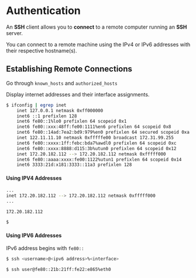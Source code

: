 # Authentication

An **SSH** client allows you to **connect** to a remote computer running an **SSH** server. 

You can connect to a remote machine using the IPv4 or IPv6 addresses with their respective hostname\(s\).  

## Establishing Remote Connections

Go through `known_hosts` and `authorized_hosts`



Display internet addresses and their interface assignments.  

```bash
$ ifconfig | egrep inet
	inet 127.0.0.1 netmask 0xff000000
	inet6 ::1 prefixlen 128
	inet6 fe80::1%lo0 prefixlen 64 scopeid 0x1
	inet6 fe80::xxx:48ff:fe00:1111%en6 prefixlen 64 scopeid 0x8
	inet6 fe80::14ad:7ea2:bd9:979%en0 prefixlen 64 secured scopeid 0xa
	inet 122.11.11.10 netmask 0xfffffe00 broadcast 172.31.99.255
	inet6 fe80::xxxx:1ff:febc:bda7%awdl0 prefixlen 64 scopeid 0xc
	inet6 fe80::xxxx:8888:d115:3b%utun0 prefixlen 64 scopeid 0x12
	inet 172.20.182.112 --> 172.20.182.112 netmask 0xfffff000
	inet6 fe80::aaaa:xxxx:fe00:1122%utun1 prefixlen 64 scopeid 0x14
	inet6 3333:21d:x181:3333::11a3 prefixlen 128
```



#### Using IPV4 Addresses

```bash
...
inet 172.20.182.112 --> 172.20.182.112 netmask 0xfffff000
...
```

```text
172.20.182.112
```

```bash
$ 

```

#### Using IPV6 Addresses

IPv6 address begins with `fe80::`

```bash
$ ssh <username>@<ipv6 address>%<interface>
```

```bash
$ ssh user@fe80::21b:21ff:fe22:e865%eth0
```



